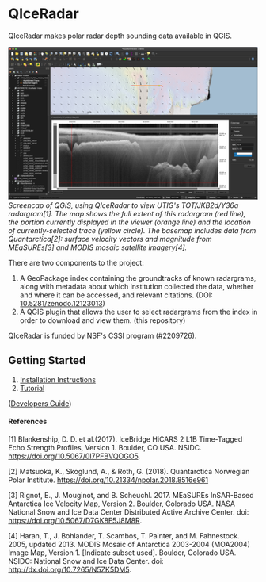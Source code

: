 # QIceRadar

QIceRadar makes polar radar depth sounding data available in QGIS.


![](./docs/figures/qgis_tot_jkb2d_y36a.png)
*Screencap of QGIS, using QIceRadar to view UTIG's TOT/JKB2d/Y36a radargram[1]. The map shows the full extent of this radargram (red line), the portion currently displayed in the viewer (orange line) and the location of currently-selected trace (yellow circle). The basemap includes data from Quantarctica[2]: surface velocity vectors and magnitude from MEaSUREs[3] and MODIS mosaic satellite imagery[4].*

There are two components to the project:
1. A GeoPackage index containing the groundtracks of known radargrams, along with metadata about which institution collected the data, whether and where it can be accessed, and relevant citations. (DOI: [10.5281/zenodo.12123013](zenodo.org/records/12123013))
2. A QGIS plugin that allows the user to select radargrams from the index in order to download and view them. (this repository)

QIceRadar is funded by NSF's CSSI program (#2209726).

## Getting Started

1. [Installation Instructions](docs/installation.md)
2. [Tutorial](docs/tutorial.md)

([Developers Guide](docs/developers.md))

#### References

[1] Blankenship, D. D. et al.(2017). IceBridge HiCARS 2 L1B Time-Tagged Echo Strength Profiles, Version 1. Boulder, CO USA. NSIDC. https://doi.org/10.5067/0I7PFBVQOGO5.

[2] Matsuoka, K., Skoglund, A., & Roth, G. (2018). Quantarctica Norwegian Polar Institute. https://doi.org/10.21334/npolar.2018.8516e961

[3] Rignot, E., J. Mouginot, and B. Scheuchl. 2017. MEaSUREs InSAR-Based Antarctica Ice Velocity Map, Version 2. Boulder, Colorado USA. NASA National Snow and Ice Data Center Distributed Active Archive Center. doi: https://doi.org/10.5067/D7GK8F5J8M8R.

[4] Haran, T., J. Bohlander, T. Scambos, T. Painter, and M. Fahnestock. 2005, updated 2013. MODIS Mosaic of Antarctica 2003-2004 (MOA2004) Image Map, Version 1. [Indicate subset used]. Boulder, Colorado USA. NSIDC: National Snow and Ice Data Center. doi: http://dx.doi.org/10.7265/N5ZK5DM5.

